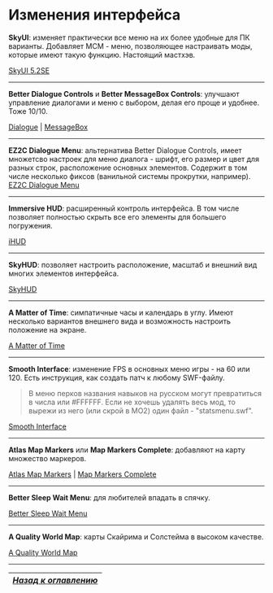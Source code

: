 # Изменения интерфейса

**SkyUI**: изменяет практически все меню на их более удобные для ПК варианты. Добавляет MCM - меню, позволяющее настраивать моды, которые имеют такую функцию. Настоящий мастхэв.

[SkyUI 5.2SE](https://www.nexusmods.com/skyrimspecialedition/mods/12604)

------

**Better Dialogue Controls** и **Better MessageBox Controls**: улучшают управление диалогами и меню с выбором, делая его проще и удобнее. Тоже 10/10.

[Dialogue](https://www.nexusmods.com/skyrimspecialedition/mods/1429) | [MessageBox](https://www.nexusmods.com/skyrimspecialedition/mods/1428)

------

**EZ2C Dialogue Menu**: альтернатива Better Dialogue Controls, имеет множетсво настроек для меню диалога - шрифт, его размер и цвет для разных строк, расположение основных элементов. Содержит в том числе несколько фиксов (ванильной системы прокрутки, например).
[EZ2C Dialogue Menu](https://www.nexusmods.com/skyrimspecialedition/mods/2246)

------

**Immersive HUD**: расширенный контроль интерфейса. В том числе позволяет полностью скрыть все его элементы для большего погружения.

[iHUD](https://www.nexusmods.com/skyrimspecialedition/mods/12440)

------

**SkyHUD**: позволяет настроить расположение, масштаб и внешний вид многих элементов интерфейса.

[SkyHUD](https://www.nexusmods.com/skyrimspecialedition/mods/463)

------

**A Matter of Time**: симпатичные часы и календарь в углу. Имеют несколько вариантов внешнего вида и возможность настроить положение на экране.

[A Matter of Time](https://www.nexusmods.com/skyrimspecialedition/mods/12937)

------

**Smooth Interface**: изменение FPS в основных меню игры - на 60 или 120. Есть инструкция, как создать патч к любому SWF-файлу.

> В меню перков названия навыков на русском могут превратиться в числа или #FFFFFF. Если не хочешь удалять весь мод, то вырежи из него (или скрой в МО2) один файл - "statsmenu.swf".

[Smooth Interface](https://www.nexusmods.com/skyrimspecialedition/mods/1766)

------

**Atlas Map Markers** или **Map Markers Complete**: добавляют на карту множество маркеров.

[Atlas Map Markers](https://www.nexusmods.com/skyrimspecialedition/mods/14493) | [Map Markers Complete](https://www.nexusmods.com/skyrimspecialedition/mods/4138)

------

**Better Sleep Wait Menu**: для любителей впадать в спячку.

[Better Sleep Wait Menu](https://www.nexusmods.com/skyrimspecialedition/mods/4212)

------

**A Quality World Map**: карты Скайрима и Солстейма в высоком качестве.

[A Quality World Map](https://www.nexusmods.com/skyrimspecialedition/mods/5804/)

------

|[*Назад к оглавлению*](../01_Оглавление.md)|
|:---:|
